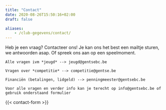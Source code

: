 ```yaml
---
title: "Contact"
date: 2020-08-26T15:50:16+02:00
draft: false

aliases:
    - /club-gegevens/contact/
---
```

Heb je een vraag? Contacteer ons!
Je kan ons het best een mailtje sturen, we antwoorden asap. Of spreek ons aan op een speelmoment. 

    
    Alle vragen ivm *jeugd* --> jeugd@gentsebc.be

    Vragen over *competitie* --> competitie@gentse.be

    Financiën (betalingen, lidgeld) --> penningmeester@gentsebc.be

    Voor alle vragen en verder info kan je terecht op info@gentsebc.be of gebruik onderstaand formulier

{{< contact-form >}}